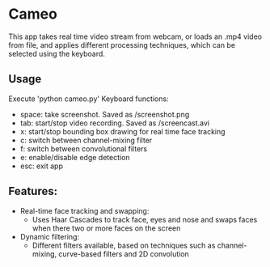 # Cameo

This app takes real time video stream from webcam, or loads an .mp4 video from file, and applies different processing techniques, which can be selected using the keyboard.

## Usage
Execute 'python cameo.py'
Keyboard functions:
  * space: take screenshot. Saved as /screenshot.png
  * tab: start/stop video recording. Saved as /screencast.avi
  * x: start/stop bounding box drawing for real time face tracking
  * c: switch between channel-mixing filter
  * f: switch between convolutional filters
  * e: enable/disable edge detection
  * esc: exit app

## Features:
* Real-time face tracking and swapping:
    * Uses Haar Cascades to track face, eyes and nose and swaps faces when there two or more faces on the screen
* Dynamic filtering:
    * Different filters available, based on techniques such as channel-mixing, curve-based filters and 2D convolution
